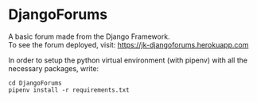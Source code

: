 # DjangoForums
A basic forum made from the Django Framework. <br>
To see the forum deployed, visit: https://jk-djangoforums.herokuapp.com

In order to setup the python virtual environment (with pipenv) with all the necessary packages, write:
```
cd DjangoForums
pipenv install -r requirements.txt
```
